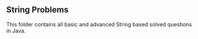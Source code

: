 ## String Problems
This folder contains all basic and advanced String based solved questions in Java.
